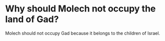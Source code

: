 # Why should Molech not occupy the land of Gad?

Molech should not occupy Gad because it belongs to the children of Israel.
